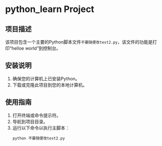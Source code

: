 # python_learn Project

## 项目描述
该项目包含一个主要的Python脚本文件`不要随便改test2.py`，该文件的功能是打印“helloe world”到控制台。

## 安装说明
1. 确保您的计算机上已安装Python。
2. 下载或克隆此项目到您的本地计算机。

## 使用指南
1. 打开终端或命令提示符。
2. 导航到项目目录。
3. 运行以下命令以执行主脚本：
   ```
   python 不要随便改test2.py
   ```